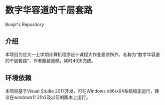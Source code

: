 # 数字华容道的千层套路
Bonjir's Repository 

## 介绍
本项目为应大一上学期计算机程序设计课程大作业要求所作，名称为“数字华容道的千层套路”，作者瓶装蛋糕，耗时40天完成。

## 环境依赖
本项目基于Visual Studio 2017开发，可在Windows x86/x64系统稳定运行，建议在windows11 21h2及以前的版本上运行。
